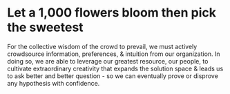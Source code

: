 # Let a 1,000 flowers bloom then pick the sweetest
For the collective wisdom of the crowd to prevail, we must actively crowdsource information, preferences, & intuition from our organization. In doing so, we are able to leverage our greatest resource, our people, to cultivate extraordinary creativity that expands the solution space & leads us to ask better and better question - so we can eventually prove or disprove any hypothesis with confidence.

  
